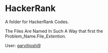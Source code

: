 # HackerRank
A folder for HackerRank Codes.

The Files Are Named In Such A Way that first the Problem_Name.File_Extention.

User: [garvitjoshi9](https://www.hackerrank.com/garvitjoshi9)